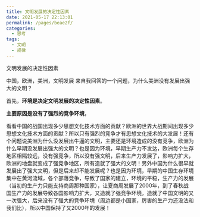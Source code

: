 ```yaml
---
title: 文明发展的决定性因素
date: 2021-05-17 22:13:01
permalink: /pages/beae2f/
categories:
  - 思考
tags:
  - 文明
  - 规律
---
```

文明发展的决定性因素

中国，欧洲，美洲，文明发展
来自我回答的一个问题，为什么美洲没有发展出强大的文明？

首先，**环境是决定文明发展的决定性因素**。

**主要原因是没有了强烈的竞争环境**，

看看中国的战国出现多少思想文化技术方面的贡献？欧洲的世界大战期间出现多少思想文化技术方面的贡献？所以只有强烈的竞争才有思想文化技术的大发展！还有个问题说美洲为什么没发展出牛逼的文明，主要还是环境造成的没有竞争，欧洲为什么早期没发展出强大的文明？也是因为环境，早期生产力不发达，欧洲每个生存地区相隔较远，没有强竞争，所以没有强文明，后来生产力发展了，影响力扩大，欧洲的地盘就变成了强竞争地区，所有造就了强大的文明！另外中国为什么很早就发展出了强大文明，但是后来却不能发展呢？也是因为环境，早期的中国生存环境集中在黄河流域，各个部落竞争，导致了国家的建立，环境的平稳，生产力的发展（当初的生产力只能支持商周那种国家），让夏商周发展了2000年，到了春秋战国生产力的发展导致各国影响力扩大，又造就了强竞争环境，造就了中国文明的又一次强大，后来没有了强大的竞争环境（周边都是小国家，厉害的生产力还没法和我们比），所以中国保持了又2000年的发展！